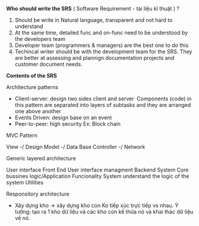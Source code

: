 **Who should write the SRS** ( Software Requirement - tài liệu kĩ thuật ) ?
1) Should be write in Natural language, transparent and not hard to understand 
2) At the same time, detailed func and on-func need to be understood by the developers team
3) Developer team (programmers & managers) are the best one to do this
4) Techincal writer should be with the development team for the SRS.
	They are better at assessing and plannign documentation projects and customer document needs.

**Contents of the SRS**

Architecture patterns
+ Client-server: design two sides client and server
	 Components (code) in this pattern are separated into layers of subtasks and they are arranged one above another
	 
+ Events Driven: design base on an event
+ Peer-to-peer: high security 
	Ex: Block chain

MVC Pattern

View -/ Design
Model -/ Data Base
Controller -/ Network

Generic layered architecture

User interface
	Front End
User interface managment
	Backend System
Core bussines logic/Application Funcionality System 
	understand the logic of the system
Utilities
	


Responsitory architecture
+ Xây dựng kho -> xây dựng kho con
	Ko tiếp xúc trực tiếp vs nhau.
Ý tưởng: tạo ra 1 kho dữ liệu và các kho con kế thừa nó và khai thác dữ liệu về nó.